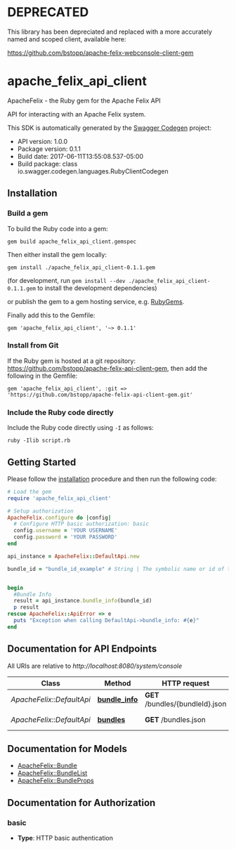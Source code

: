# DEPRECATED
This library has been depreciated and replaced with a more accurately named and scoped client, available here:

https://github.com/bstopp/apache-felix-webconsole-client-gem


# apache_felix_api_client

ApacheFelix - the Ruby gem for the Apache Felix API

API for interacting with an Apache Felix system.

This SDK is automatically generated by the [Swagger Codegen](https://github.com/swagger-api/swagger-codegen) project:

- API version: 1.0.0
- Package version: 0.1.1
- Build date: 2017-06-11T13:55:08.537-05:00
- Build package: class io.swagger.codegen.languages.RubyClientCodegen

## Installation

### Build a gem

To build the Ruby code into a gem:

```shell
gem build apache_felix_api_client.gemspec
```

Then either install the gem locally:

```shell
gem install ./apache_felix_api_client-0.1.1.gem
```
(for development, run `gem install --dev ./apache_felix_api_client-0.1.1.gem` to install the development dependencies)

or publish the gem to a gem hosting service, e.g. [RubyGems](https://rubygems.org/).

Finally add this to the Gemfile:

    gem 'apache_felix_api_client', '~> 0.1.1'

### Install from Git

If the Ruby gem is hosted at a git repository: https://github.com/bstopp/apache-felix-api-client-gem, then add the following in the Gemfile:

    gem 'apache_felix_api_client', :git => 'https://github.com/bstopp/apache-felix-api-client-gem.git'

### Include the Ruby code directly

Include the Ruby code directly using `-I` as follows:

```shell
ruby -Ilib script.rb
```

## Getting Started

Please follow the [installation](#installation) procedure and then run the following code:
```ruby
# Load the gem
require 'apache_felix_api_client'

# Setup authorization
ApacheFelix.configure do |config|
  # Configure HTTP basic authorization: basic
  config.username = 'YOUR USERNAME'
  config.password = 'YOUR PASSWORD'
end

api_instance = ApacheFelix::DefaultApi.new

bundle_id = "bundle_id_example" # String | The symbolic name or id of the bundle.


begin
  #Bundle Info
  result = api_instance.bundle_info(bundle_id)
  p result
rescue ApacheFelix::ApiError => e
  puts "Exception when calling DefaultApi->bundle_info: #{e}"
end

```

## Documentation for API Endpoints

All URIs are relative to *http://localhost:8080/system/console*

Class | Method | HTTP request | Description
------------ | ------------- | ------------- | -------------
*ApacheFelix::DefaultApi* | [**bundle_info**](docs/DefaultApi.md#bundle_info) | **GET** /bundles/{bundleId}.json | Bundle Info
*ApacheFelix::DefaultApi* | [**bundles**](docs/DefaultApi.md#bundles) | **GET** /bundles.json | List bundles


## Documentation for Models

 - [ApacheFelix::Bundle](docs/Bundle.md)
 - [ApacheFelix::BundleList](docs/BundleList.md)
 - [ApacheFelix::BundleProps](docs/BundleProps.md)


## Documentation for Authorization


### basic

- **Type**: HTTP basic authentication

